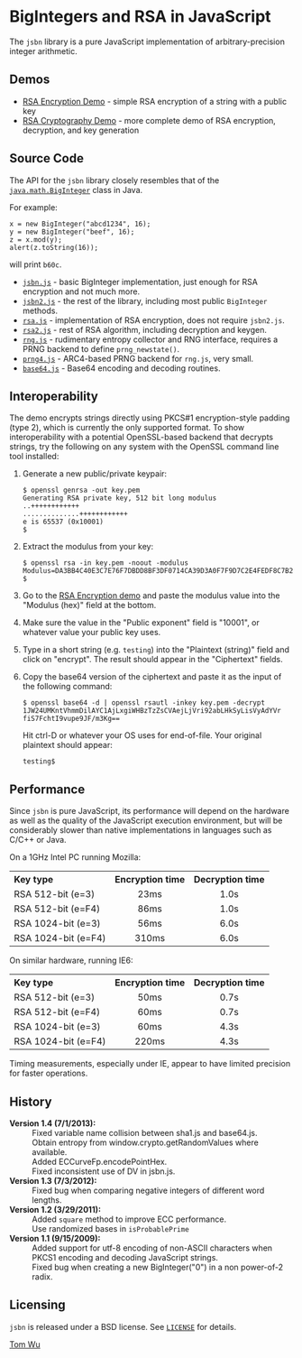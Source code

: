 # BigIntegers and RSA in JavaScript

The `jsbn` library is a pure JavaScript implementation of arbitrary-precision
integer arithmetic.

## Demos

- [RSA Encryption Demo](http://www-cs-students.stanford.edu/~tjw/jsbn/rsa.html) - simple RSA encryption of a string with a
  public key
- [RSA Cryptography Demo](http://www-cs-students.stanford.edu/~tjw/jsbn/rsa2.html) - more complete demo of RSA encryption,
  decryption, and key generation

## Source Code

The API for the `jsbn` library closely resembles that of the
[`java.math.BigInteger`](http://java.sun.com/j2se/1.3/docs/api/java/math/BigInteger.html) class in Java.

For example:

    x = new BigInteger("abcd1234", 16);
    y = new BigInteger("beef", 16);
    z = x.mod(y);
    alert(z.toString(16));

will print `b60c`.

- [`jsbn.js`](http://www-cs-students.stanford.edu/~tjw/jsbn/jsbn.js) - basic BigInteger implementation, just enough for RSA encryption and not much more.
- [`jsbn2.js`](http://www-cs-students.stanford.edu/~tjw/jsbn/jsbn2.js) - the rest of the library, including most public `BigInteger` methods.
- [`rsa.js`](http://www-cs-students.stanford.edu/~tjw/jsbn/rsa.js) - implementation of RSA encryption, does not require `jsbn2.js`.
- [`rsa2.js`](http://www-cs-students.stanford.edu/~tjw/jsbn/rsa2.js) - rest of RSA algorithm, including decryption and keygen.
- [`rng.js`](http://www-cs-students.stanford.edu/~tjw/jsbn/rng.js) - rudimentary entropy collector and RNG interface, requires a PRNG backend to define `prng_newstate()`.
- [`prng4.js`](http://www-cs-students.stanford.edu/~tjw/jsbn/prng4.js) - ARC4-based PRNG backend for `rng.js`, very small.
- [`base64.js`](http://www-cs-students.stanford.edu/~tjw/jsbn/base64.js) - Base64 encoding and decoding routines.

## Interoperability

The demo encrypts strings directly using PKCS#1 encryption-style
padding (type 2), which is currently the only supported format.
To show interoperability with a potential OpenSSL-based backend
that decrypts strings, try the following on any system with the
OpenSSL command line tool installed:

1.  Generate a new public/private keypair:

        $ openssl genrsa -out key.pem
        Generating RSA private key, 512 bit long modulus
        ..++++++++++++
        ..............++++++++++++
        e is 65537 (0x10001)
        $

2.  Extract the modulus from your key:

        $ openssl rsa -in key.pem -noout -modulus
        Modulus=DA3BB4C40E3C7E76F7DBDD8BF3DF0714CA39D3A0F7F9D7C2E4FEDF8C7B28C2875F7EB98950B22AE82D539C1ABC1AB550BA0B2D52E3EF7BDFB78A5E817D74BBDB
        $

3.  Go to the [RSA Encryption demo](http://www-cs-students.stanford.edu/~tjw/jsbn/rsa.html) and paste the modulus value into the
    "Modulus (hex)" field at the bottom.
4.  Make sure the value in the "Public exponent" field is "10001", or whatever
    value your public key uses.
5.  Type in a short string (e.g. `testing`) into the "Plaintext (string)" field
    and click on "encrypt". The result should appear in the "Ciphertext"
    fields.
6.  Copy the base64 version of the ciphertext and paste it as the input of
    the following command:

        $ openssl base64 -d | openssl rsautl -inkey key.pem -decrypt
        1JW24UMKntVhmmDilAYC1AjLxgiWHBzTzZsCVAejLjVri92abLHkSyLisVyAdYVr
        fiS7FchtI9vupe9JF/m3Kg==

    Hit ctrl-D or whatever your OS uses for end-of-file.
    Your original plaintext should appear:

        testing$

## Performance

Since `jsbn` is pure JavaScript, its performance will depend on the hardware as
well as the quality of the JavaScript execution environment, but will be
considerably slower than native implementations in languages such as C/C++ or
Java.

On a 1GHz Intel PC running Mozilla:

<table cellspacing=5>
<tr><th align=left>Key type</th><th align=center>Encryption time</th><th align=center>Decryption time</th></tr>
<tr><td align=left>RSA 512-bit (e=3)</td><td align=center>23ms</td><td align=center>1.0s</td></tr>
<tr><td align=left>RSA 512-bit (e=F4)</td><td align=center>86ms</td><td align=center>1.0s</td></tr>
<tr><td align=left>RSA 1024-bit (e=3)</td><td align=center>56ms</td><td align=center>6.0s</td></tr>
<tr><td align=left>RSA 1024-bit (e=F4)</td><td align=center>310ms</td><td align=center>6.0s</td></tr>
</table>

On similar hardware, running IE6:

<table cellspacing=5>
<tr><th align=left>Key type</th><th align=center>Encryption time</th><th align=center>Decryption time</th></tr>
<tr><td align=left>RSA 512-bit (e=3)</td><td align=center>50ms</td><td align=center>0.7s</td></tr>
<tr><td align=left>RSA 512-bit (e=F4)</td><td align=center>60ms</td><td align=center>0.7s</td></tr>
<tr><td align=left>RSA 1024-bit (e=3)</td><td align=center>60ms</td><td align=center>4.3s</td></tr>
<tr><td align=left>RSA 1024-bit (e=F4)</td><td align=center>220ms</td><td align=center>4.3s</td></tr>
</table>

Timing measurements, especially under IE, appear to have limited
precision for faster operations.

## History

<dl>
<dt><b>Version 1.4 (7/1/2013):</b></dt>
<dd>Fixed variable name collision between sha1.js and base64.js.
<dd>Obtain entropy from window.crypto.getRandomValues where available.
<dd>Added ECCurveFp.encodePointHex.
<dd>Fixed inconsistent use of DV in jsbn.js.
<dt><b>Version 1.3 (7/3/2012):</b></dt>
<dd>Fixed bug when comparing negative integers of different word lengths.
<dt><b>Version 1.2 (3/29/2011):</b></dt>
<dd>Added <code>square</code> method to improve ECC performance.
<dd>Use randomized bases in <code>isProbablePrime</code>
<dt><b>Version 1.1 (9/15/2009):</b></dt>
<dd>Added support for utf-8 encoding of non-ASCII characters
when PKCS1 encoding and decoding JavaScript strings.
<dd>Fixed bug when creating a new BigInteger("0") in a non power-of-2 radix.
</dl>

## Licensing

`jsbn` is released under a BSD license.
See [`LICENSE`](LICENSE) for details.

[Tom Wu](mailto:tjw@cs.stanford.edu)
